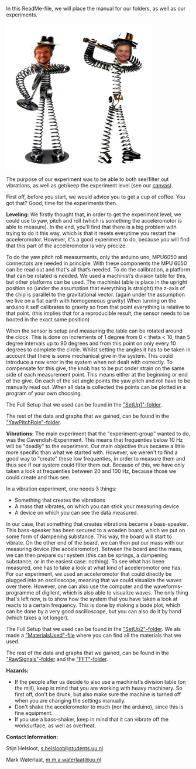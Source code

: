 In this ReadMe-file, we will place the manual for our folders, as well as our experiments. 

<img src = "Celebration_TheArt.jpeg" width="400" height= "400" >

The purpose of our experiment was to be able to both see/filter out vibrations, as well as get/keep the experiment level (see our [canvas](https://git.science.uu.nl/ued2020/experiment-design-2020/-/blob/master/projects/Stabilization_by_Mark_and_Stijn/project_canvas_-_Stijn_Mark.pptx)).

First off, before you start, we would advice you to get a cup of coffee. You got that? Good, time for the experiments then. 

**Leveling:**
We firstly thought that, in order to get the experiment level, we could use to yaw, pitch and roll (which is something the acceleromotor is able to measure). In the end, you'll find that there is a big problem with trying to do it this way, which is that it resets everytime you restart the acceleromotor. However, it's a good experiment to do, because you will find that this part of the acceleromotor is very precize. 

To do the yaw pitch roll measurments, only the arduino uno, MPU6050 and connectors are needed in principle. With these components the MPU 6050 can be read out and that's all that’s needed. To do the calibration, a platform that can be rotated is needed. We used a machinist’s division table for this, but other platforms can be used. The machinist table is place in the upright position so (under the assumption that everything is straight) the z-axis of the chip is parallel to the gravitational vector. (again under the assumption we live on a flat earth with homogeneous gravity) When turning on the arduino it self calibrates to gravity so from that point everything is relative to that point. (this implies that for a reproducible result, the sensor needs to be booted in the exact same position)

When the sensor is setup and measuring the table can be rotated around the clock. This is done on increments of 1 degree from 0 < theta  < 10, than 5 degree intervals up to 90 degrees and from this point on only every 10 degrees to complete the circle. Whilst setting the angles it has to be taken in account that there is some mechanical give in the system. This could introduce a new error in the system when not dealt with correctly. To compensate for this give, the knob has to be put onder strain on the same side of each measurement point. This means either at the beginning or end of the give.  On each of the set angle points the yaw pitch and roll have to be manually read out. When all data is collected the points can be plotted in a program of your own choosing.

The Full Setup that we used can be found in the ["SetUp1"-folder](https://git.science.uu.nl/ued2020/experiment-design-2020/-/tree/master/projects/Stabilization_by_Mark_and_Stijn/TestRuns/YawPitchRole/SetUp).

The rest of the data and graphs that we gained, can be found in the ["YawPitchRole"-folder](https://git.science.uu.nl/ued2020/experiment-design-2020/-/tree/master/projects/Stabilization_by_Mark_and_Stijn/TestRuns/YawPitchRole).


**Vibrations:**
The main experiment that the "experiment-group" wanted to do, was the Cavendish-Experiment. This means that frequenties below 10 Hz will be "deadly" to the experiment. Our main objective thus became a little more specific than what we started with. However, we weren't to find a good way to "create" these low frequenties, in order to measure them and thus see if our system could filter them out. Because of this, we have only taken a look at frequenties between 20 and 100 Hz, because those we could create and thus see. 

In a vibration experiment, one needs 3 things:
- Something that creates the vibrations
- A mass that vibrates, on which you can stick your measuring device
- A device on which you can see the data measured.

In our case, that something that creates vibrations became a bass-speaker. This bass-speaker has been secured to a woaden board, which we put on some form of dampening substance. This way, the board will start to vibrate. On the other end of the board, we can then put our mass with our measuring device (the acceleromotor). Between the board and the mass, we can then prepare our system (this can be springs, a dampening substance, or in the easiest case: nothing). To see what has been measured, one has to take a look at what kind of acceleromotor one has. For our experiment, we used an acceleromotor that could directly be plugged into an oscilloscope, meaning that we could visualize the waves over there. However, one can also use the computer and the waveforms-programme of digilent, which is also able to visualize waves. The only thing that's left now, is to show how the system that you have taken a look at reacts to a certain frequency. This is done by making a bode plot, which can be done by a very good oscilloscope, but you can also do it by hand (which takes a lot longer).

The Full Setup that we used can be found in the ["SetUp2"-folder](https://git.science.uu.nl/ued2020/experiment-design-2020/-/tree/master/projects/Stabilization_by_Mark_and_Stijn/TestRuns/AccelerationTest/SetUp). We als made a ["MaterialsUsed"-file](https://git.science.uu.nl/ued2020/experiment-design-2020/-/blob/master/projects/Stabilization_by_Mark_and_Stijn/TestRuns/MaterialsUsed.md) where you can find all the materials that we used.

The rest of the data and graphs that we gained, can be found in the ["RawSignals"-folder](https://git.science.uu.nl/ued2020/experiment-design-2020/-/tree/master/projects/Stabilization_by_Mark_and_Stijn/TestRuns/AccelerationTest/RawSignals) and the ["FFT"-folder](https://git.science.uu.nl/ued2020/experiment-design-2020/-/tree/master/projects/Stabilization_by_Mark_and_Stijn/TestRuns/AccelerationTest/FFT).


**Hazards:**
- If the people after us decide to also use a machinist’s division table (on the mill), keep in mind that you are working with heavy machinery. So first off, don't be drunk, but also make sure the machine is turned off when you are changing the settings manually.
- Don't shake the acceleromotor to much (nor the arduino), since this is fine equipment. 
- If you use a bass-shaker, keep in mind that it can vibrate off the worksurface, as well as overheat. 

**Contact Information:**

Stijn Helsloot, s.helsloot@students.uu.nl

Mark Waterlaat, m.m.a.waterlaat@uu.nl
